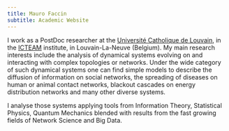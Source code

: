 ```yaml
---
title: Mauro Faccin
subtitle: Academic Website
---
```


I work as a PostDoc researcher at the
[Université Catholique de Louvain](https://www.uclouvain.be), in the
[ICTEAM](https://uclouvain.be/en/research-institutes/icteam) institute,
in Louvain-La-Neuve (Belgium).
My main research interests include the analysis of dynamical systems evolving
on and interacting with complex topologies or networks.
Under the wide category of such dynamical systems one can find simple models to
describe the diffusion of information on social networks, the spreading of diseases
on human or animal contact networks, blackout cascades on energy distribution
networks and many other diverse systems.

I analyse those systems applying tools from Information Theory, Statistical
Physics, Quantum Mechanics blended with results from the fast growing fields
of Network Science and Big Data.

